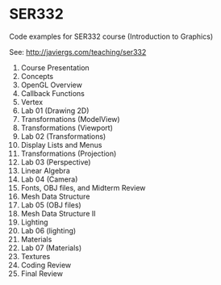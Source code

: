 # SER332
Code examples for SER332 course (Introduction to Graphics)

See: http://javiergs.com/teaching/ser332

<ol>
<li>Course Presentation
<li>Concepts
<li>OpenGL Overview
<li>Callback Functions
<li>Vertex
<li>Lab 01 (Drawing 2D)
<li>Transformations (ModelView)
<li>Transformations (Viewport)
<li>Lab 02 (Transformations)
<li>Display Lists and Menus
<li>Transformations (Projection)
<li>Lab 03 (Perspective)
<li>Linear Algebra
<li>Lab 04 (Camera)    
<li>Fonts, OBJ files, and Midterm Review
<li>Mesh Data Structure
<li>Lab 05 (OBJ files)
<li>Mesh Data Structure II
<li>Lighting
<li>Lab 06 (lighting)  
<li>Materials
<li>Lab 07 (Materials)      
<li>Textures
<li>Coding Review
<li>Final Review
</ol>
    

